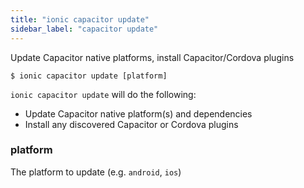 ```yaml
---
title: "ionic capacitor update"
sidebar_label: "capacitor update"
---
```

<head>
  <title>Update/Install Capacitor Native Platforms and Cordova Plugins</title>
  <meta name="description" content="Update Capacitor native platforms and install Capacitor/Cordova plugins with the Ionic Capacitor Update feature. Read to learn more about use and installation." />
</head>



Update Capacitor native platforms, install Capacitor/Cordova plugins

```shell
$ ionic capacitor update [platform]
```

`ionic capacitor update` will do the following:
- Update Capacitor native platform(s) and dependencies
- Install any discovered Capacitor or Cordova plugins

### platform
The platform to update (e.g. `android`, `ios`)


